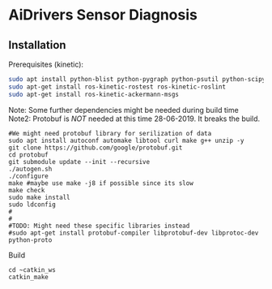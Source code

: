 # AiDrivers Sensor Diagnosis

## Installation


Prerequisites (kinetic):
```bash
sudo apt install python-blist python-pygraph python-psutil python-scipy
sudo apt-get install ros-kinetic-rostest ros-kinetic-roslint
sudo apt-get install ros-kinetic-ackermann-msgs
```

Note: Some further dependencies might be needed during build time \
Note2: Protobuf is *NOT* needed at this time 28-06-2019. It breaks the build.
```
#We might need protobuf library for serilization of data
sudo apt install autoconf automake libtool curl make g++ unzip -y
git clone https://github.com/google/protobuf.git
cd protobuf
git submodule update --init --recursive
./autogen.sh
./configure
make #maybe use make -j8 if possible since its slow
make check
sudo make install
sudo ldconfig
#
#
#TODO: Might need these specific libraries instead
#sudo apt-get install protobuf-compiler libprotobuf-dev libprotoc-dev python-proto
```

Build
```
cd ~catkin_ws
catkin_make
```
